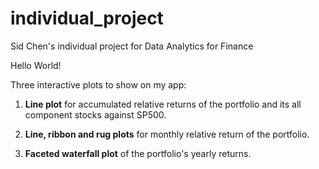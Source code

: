 # individual_project
Sid Chen's individual project for Data Analytics for Finance

Hello World!

Three interactive plots to show on my app:

1. **Line plot** for accumulated relative returns of the portfolio and its all component stocks against SP500.

2. **Line, ribbon and rug plots** for monthly relative return of the portfolio.

3. **Faceted waterfall plot** of the portfolio's yearly returns.